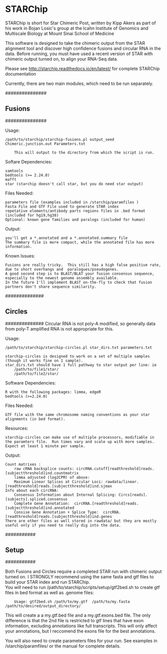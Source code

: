 STARChip
==========
STARChip is short for Star Chimeric Post, written by Kipp Akers as part of his work in Bojan Losic's group at the Icahn Institute of Genomics and Multiscale Biology at Mount Sinai School of Medicine

This software is designed to take the chimeric output from the STAR alignment tool and discover high confidence fusions and circular RNA in the data. 
Before running, you must have used a recent version of STAR with chimeric output turned on, to align your RNA-Seq data.

Please see http://starchip.readthedocs.io/en/latest/ for complete STARChip documentation

Currently, there are two main modules, which need to be run separately. 

###############
##  Fusions  ##
###############

Usage:

	/path/to/starchip/starchip-fusions.pl output_seed Chimeric.junction.out Parameters.txt
	
		This will output to the directory from which the script is run. 

Softare Dependencies:

	samtools
	bedtools (>= 2.24.0)
	mafft
	star (starchip doesn't call star, but you do need star output)

Files Needed:
	
	parameters file (examples included in /starchip/paramfiles )
	Fasta File and GTF File used to generate STAR index 
	repetative elements/antibody parts regions files in .bed format (included for hg19,hg38)
	Optional: known gene families and paralogs (included for human)

Output:

	you'll get a *.annotated and a *.annotated.summary file
	The summary file is more compact, while the annotated file has more information.  

Known Issues:

	Fusions are really tricky.  This still has a high false positive rate, due to short overhangs and  paralogues/pseudogenes. 
	A good second step is to BLAST/BLAT your fusion consensus sequence, especially to the newest genome assembly available. 
	In the future I'll implement BLAST on-the-fly to check that fusion partners don't share sequence similarity. 


##############
## Circles ##
##############
Circular RNA is not poly-A modified, so generally data from poly-T amplified RNA is not appropriate for this.    

Usage:

	/path/to/starchip/starchip-circles.pl star_dirs.txt parameters.txt 

	starchip-circles is designed to work on a set of multiple samples (though it works fine on 1 sample). 
	star_dirs.txt should have 1 full pathway to star output per line: ie 
		/path/to/file1/star/
		/path/to/file2/star/

Software Dependencies:
	
	R with the following packages: limma, edgeR
	bedtools (>=2.24.0)

Files Needed:

	GTF file with the same chromosome naming conventions as your star alignments (in bed format).  
	
Resources:

	starchip-circles can make use of multiple processors, modifiable in the paramters file.  Run times vary and scale up with more samples.  Expect at least 1 minute per sample. 

Output:

	Count matrixes : 
		raw cRNA backsplice counts: circRNA.cutoff[readthreshold]reads.[subjectthreshold]ind.countmatrix
		limma adjusted (log2CPM) of above: 
		Maximum Linear Splices at Circular Loci: rawdata/linear.[readthreshold]reads.[subjectthreshold]ind.sjmax
	Info about each circRNA:  
		Consensus Information about Internal Splicing: Circs[reads].[subjects].spliced.consensus
		Complete Gene Annotation:  circRNA.[readthreshold]reads.[subjectthreshold]ind.annotated
		Consise Gene Annotation + Splice Type:  circRNA.[readthreshold]reads.[subjectthreshold]ind.genes
	There are other files as well stored in rawdata/ but they are mostly useful only if you need to really dig into the data. 

###########
## Setup ##
###########

Both Fusions and Circles require a completed STAR run with chimeric output turned on.  I STRONGLY recommend using the same fasta and gtf files to build your STAR index and run STARChip.    
You will need to run /path/to/starchip/scripts/setup/gtf2bed.sh to create gtf files in bed format as well as .genome files:
	
		Usage: gtf2bed.sh /path/to/my.gtf  /path/to/my.fasta /path/to/desired/output_directory/

This will create a a my.gtf.bed file and a my.gtf.exons.bed file.  The only difference is that the 2nd file is restricted to gtf lines that have exon information, excluding annotations like full transcripts.  This will only affect your annotations, but I reccomend the exons file for the best annotations.   

You will also need to create parameters files for your run.  See examples in /starchip/paramfiles/ or the manual for complete details.


